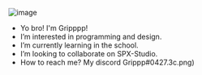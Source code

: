 ![image](https://user-images.githubusercontent.com/114143025/196025611-faaab522-eb64-491e-9a43-b83bdcf60395.png)
- Yo bro! I'm Gripppp!
- I’m interested in programming and design.
- I’m currently learning in the school.
- I’m looking to collaborate on SPX-Studio.
- How to reach me? My discord Grippp#0427.3c.png)



